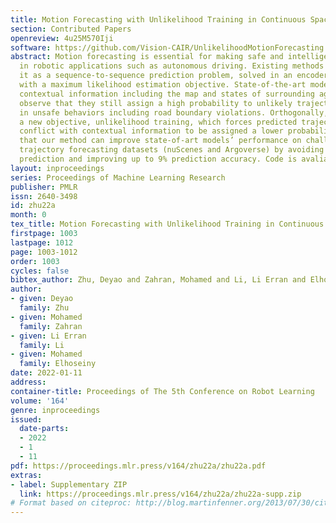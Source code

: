 ```yaml
---
title: Motion Forecasting with Unlikelihood Training in Continuous Space
section: Contributed Papers
openreview: 4u25M570Iji
software: https://github.com/Vision-CAIR/UnlikelihoodMotionForecasting
abstract: Motion forecasting is essential for making safe and intelligent decisions
  in robotic applications such as autonomous driving. Existing methods often formulate
  it as a sequence-to-sequence prediction problem, solved in an encoder-decoder framework
  with a maximum likelihood estimation objective. State-of-the-art models leverage
  contextual information including the map and states of surrounding agents. However,  we
  observe that they still assign a high probability to unlikely trajectories resulting
  in unsafe behaviors including road boundary violations. Orthogonally, we propose
  a new objective, unlikelihood training, which forces predicted trajectories that
  conflict with contextual information to be assigned a lower probability. We demonstrate
  that our method can improve state-of-art models’ performance on challenging real-world
  trajectory forecasting datasets (nuScenes and Argoverse) by avoiding up to 56% context-violated
  prediction and improving up to 9% prediction accuracy. Code is avaliable at https://github.com/Vision-CAIR/UnlikelihoodMotionForecasting
layout: inproceedings
series: Proceedings of Machine Learning Research
publisher: PMLR
issn: 2640-3498
id: zhu22a
month: 0
tex_title: Motion Forecasting with Unlikelihood Training in Continuous Space
firstpage: 1003
lastpage: 1012
page: 1003-1012
order: 1003
cycles: false
bibtex_author: Zhu, Deyao and Zahran, Mohamed and Li, Li Erran and Elhoseiny, Mohamed
author:
- given: Deyao
  family: Zhu
- given: Mohamed
  family: Zahran
- given: Li Erran
  family: Li
- given: Mohamed
  family: Elhoseiny
date: 2022-01-11
address:
container-title: Proceedings of The 5th Conference on Robot Learning
volume: '164'
genre: inproceedings
issued:
  date-parts:
  - 2022
  - 1
  - 11
pdf: https://proceedings.mlr.press/v164/zhu22a/zhu22a.pdf
extras:
- label: Supplementary ZIP
  link: https://proceedings.mlr.press/v164/zhu22a/zhu22a-supp.zip
# Format based on citeproc: http://blog.martinfenner.org/2013/07/30/citeproc-yaml-for-bibliographies/
---
```

